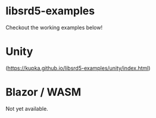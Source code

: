 # libsrd5-examples

Checkout the working examples below!

# Unity

(https://kupka.github.io/libsrd5-examples/unity/index.html)

# Blazor / WASM

Not yet available.